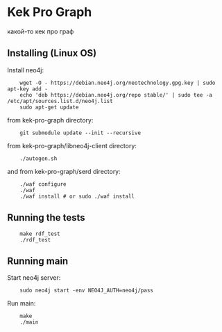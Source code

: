 # Kek Pro Graph
какой-то кек про граф

## Installing (Linux OS)
Install neo4j:

```
    wget -O - https://debian.neo4j.org/neotechnology.gpg.key | sudo apt-key add -
    echo 'deb https://debian.neo4j.org/repo stable/' | sudo tee -a /etc/apt/sources.list.d/neo4j.list
    sudo apt-get update
```
from kek-pro-graph directory:
```
    git submodule update --init --recursive
```
from kek-pro-graph/libneo4j-client directory:
```
    ./autogen.sh
```
and from kek-pro-graph/serd directory:
```
    ./waf configure
    ./waf
    ./waf install # or sudo ./waf install
```

## Running the tests

```
    make rdf_test
    ./rdf_test
```

## Running main

Start neo4j server:
```
    sudo neo4j start -env NEO4J_AUTH=neo4j/pass
```
Run main:
```
    make
    ./main
```
